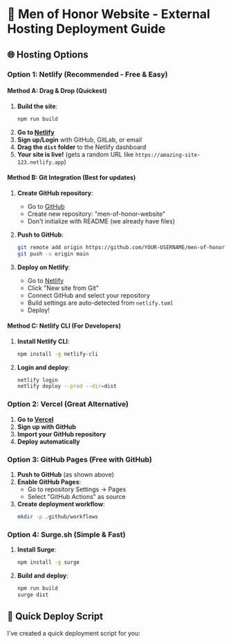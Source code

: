 # 🚀 Men of Honor Website - External Hosting Deployment Guide

## 🌐 Hosting Options

### Option 1: Netlify (Recommended - Free & Easy)

#### Method A: Drag & Drop (Quickest)
1. **Build the site**:
   ```bash
   npm run build
   ```
2. **Go to [Netlify](https://www.netlify.com/)**
3. **Sign up/Login** with GitHub, GitLab, or email
4. **Drag the `dist` folder** to the Netlify dashboard
5. **Your site is live!** (gets a random URL like `https://amazing-site-123.netlify.app`)

#### Method B: Git Integration (Best for updates)
1. **Create GitHub repository**:
   - Go to [GitHub](https://github.com)
   - Create new repository: "men-of-honor-website"
   - Don't initialize with README (we already have files)

2. **Push to GitHub**:
   ```bash
   git remote add origin https://github.com/YOUR-USERNAME/men-of-honor-website.git
   git push -u origin main
   ```

3. **Deploy on Netlify**:
   - Go to [Netlify](https://www.netlify.com/)
   - Click "New site from Git"
   - Connect GitHub and select your repository
   - Build settings are auto-detected from `netlify.toml`
   - Deploy!

#### Method C: Netlify CLI (For Developers)
1. **Install Netlify CLI**:
   ```bash
   npm install -g netlify-cli
   ```

2. **Login and deploy**:
   ```bash
   netlify login
   netlify deploy --prod --dir=dist
   ```

### Option 2: Vercel (Great Alternative)

1. **Go to [Vercel](https://vercel.com/)**
2. **Sign up with GitHub**
3. **Import your GitHub repository**
4. **Deploy automatically**

### Option 3: GitHub Pages (Free with GitHub)

1. **Push to GitHub** (as shown above)
2. **Enable GitHub Pages**:
   - Go to repository Settings → Pages
   - Select "GitHub Actions" as source
3. **Create deployment workflow**:
   ```bash
   mkdir -p .github/workflows
   ```

### Option 4: Surge.sh (Simple & Fast)

1. **Install Surge**:
   ```bash
   npm install -g surge
   ```

2. **Build and deploy**:
   ```bash
   npm run build
   surge dist
   ```

## 🎯 Quick Deploy Script

I've created a quick deployment script for you:
